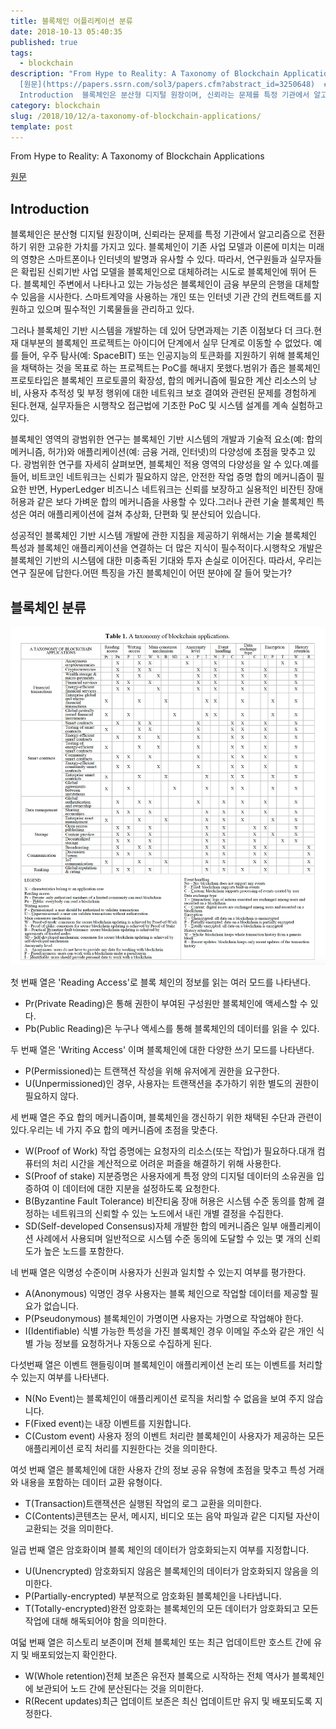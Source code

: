 ```yaml
---
title: 블록체인 어플리케이션 분류
date: 2018-10-13 05:40:35
published: true
tags:
  - blockchain
description: "From Hype to Reality: A Taxonomy of Blockchain Applications
  [원문](https://papers.ssrn.com/sol3/papers.cfm?abstract_id=3250648)  ##
  Introduction  블록체인은 분산형 디지털 원장이며, 신뢰라는 문제를 특정 기관에서 알고리즘으로 전환하기 위한 고유한..."
category: blockchain
slug: /2018/10/12/a-taxonomy-of-blockchain-applications/
template: post
---
```

From Hype to Reality: A Taxonomy of Blockchain Applications

[원문](https://papers.ssrn.com/sol3/papers.cfm?abstract_id=3250648)

## Introduction

블록체인은 분산형 디지털 원장이며, 신뢰라는 문제를 특정 기관에서 알고리즘으로 전환하기 위한 고유한 가치를 가지고 있다. 블록체인이 기존 사업 모델과 이론에 미치는 미래의 영향은 스마트폰이나 인터넷의 발명과 유사할 수 있다. 따라서, 연구원들과 실무자들은 확립된 신뢰기반 사업 모델을 블록체인으로 대체하려는 시도로 블록체인에 뛰어 든다. 블록체인 주변에서 나타나고 있는 가능성은 블록체인이 금융 부문의 은행을 대체할 수 있음을 시사한다. 스마트계약을 사용하는 개인 또는 인터넷 기관 간의 컨트랙트를 지원하고 있으며 필수적인 기록물들을 관리하고 있다.

그러나 블록체인 기반 시스템을 개발하는 데 있어 당면과제는 기존 이점보다 더 크다.현재 대부분의 블록체인 프로젝트는 아이디어 단계에서 실무 단계로 이동할 수 없었다. 예를 들어, 우주 탐사(예: SpaceBIT) 또는 인공지능의 토큰화를 지원하기 위해 블록체인을 채택하는 것을 목표로 하는 프로젝트는 PoC를 해내지 못했다.범위가 좁은 블록체인 프로토타입은 블록체인 프로토콜의 확장성, 합의 메커니즘에 필요한 계산 리소스의 낭비, 사용자 추적성 및 부정 행위에 대한 네트워크 보호 결여와 관련된 문제를 경험하게 된다.현재, 실무자들은 시행착오 접근법에 기초한 PoC 및 시스템 설계를 계속 실험하고 있다.

블록체인 영역의 광범위한 연구는 블록체인 기반 시스템의 개발과 기술적 요소(예: 합의 메커니즘, 허가)와 애플리케이션(예: 금융 거래, 인터넷)의 다양성에 초점을 맞추고 있다. 광범위한 연구를 자세히 살펴보면, 블록체인 적용 영역의 다양성을 알 수 있다.예를 들어, 비트코인 네트워크는 신뢰가 필요하지 않은, 안전한 작업 증명 합의 메커니즘이 필요한 반면, HyperLedger 비즈니스 네트워크는 신뢰를 보장하고 실용적인 비잔틴 장애허용과 같은 보다 가벼운 합의 메커니즘을 사용할 수 있다.그러나 관련 기술 블록체인 특성은 여러 애플리케이션에 걸쳐 추상화, 단편화 및 분산되어 있습니다.

성공적인 블록체인 기반 시스템 개발에 관한 지침을 제공하기 위해서는 기술 블록체인 특성과 블록체인 애플리케이션을 연결하는 더 많은 지식이 필수적이다.시행착오 개발은 블록체인 기반의 시스템에 대한 미충족된 기대와 투자 손실로 이어진다. 따라서, 우리는 연구 질문에 답한다.어떤 특징을 가진 블록체인이 어떤 분야에 잘 들어 맞는가?

## 블록체인 분류

![taxonomy of blockchain applications](../images/taxonomy-of-blockchain-applications.png)

첫 번째 열은 'Reading Access'로 블록 체인의 정보를 읽는 여러 모드를 나타낸다.

- Pr(Private Reading)은 통해 권한이 부여된 구성원만 블록체인에 액세스할 수 있다.
- Pb(Public Reading)은 누구나 액세스를 통해 블록체인의 데이터를 읽을 수 있다.

두 번째 열은 'Writing Access' 이며 블록체인에 대한 다양한 쓰기 모드를 나타낸다.

- P(Permissioned)는 트랜잭션 작성을 위해 유저에게 권한을 요구한다.
- U(Unpermissioned)인 경우, 사용자는 트랜잭션을 추가하기 위한 별도의 권한이 필요하지 않다.

세 번째 열은 주요 합의 메커니즘이며, 블록체인을 갱신하기 위한 채택된 수단과 관련이 있다.우리는 네 가지 주요 합의 메커니즘에 초점을 맞춘다.

- W(Proof of Work) 작업 증명에는 요청자의 리소스(또는 작업)가 필요하다.대개 컴퓨터의 처리 시간을 계산적으로 어려운 퍼즐을 해결하기 위해 사용한다.
- S(Proof of stake) 지분증명은 사용자에게 특정 양의 디지털 데이터의 소유권을 입증하여 이 데이터에 대한 지분을 설정하도록 요청한다.
- B(Byzantine Fault Tolerance) 비잔티움 장애 허용은 시스템 수준 동의를 함께 결정하는 네트워크의 신뢰할 수 있는 노드에서 내린 개별 결정을 수집한다.
- SD(Self-developed Consensus)자체 개발한 합의 메커니즘은 일부 애플리케이션 사례에서 사용되며 일반적으로 시스템 수준 동의에 도달할 수 있는 몇 개의 신뢰도가 높은 노드를 포함한다.

네 번째 열은 익명성 수준이며 사용자가 신원과 일치할 수 있는지 여부를 평가한다.

- A(Anonymous) 익명인 경우 사용자는 블록 체인으로 작업할 데이터를 제공할 필요가 없습니다.
- P(Pseudonymous) 블록체인이 가명이면 사용자는 가명으로 작업해야 한다.
- I(Identifiable) 식별 가능한 특성을 가진 블록체인 경우 이메일 주소와 같은 개인 식별 가능 정보를 요청하거나 자동으로 수집하게 된다.

다섯번째 열은 이벤트 핸들링이며 블록체인이 애플리케이션 논리 또는 이벤트를 처리할 수 있는지 여부를 나타낸다.

- N(No Event)는 블록체인이 애플리케이션 로직을 처리할 수 없음을 보여 주지 않습니다.
- F(Fixed event)는 내장 이벤트를 지원합니다.
- C(Custom event) 사용자 정의 이벤트 처리란 블록체인이 사용자가 제공하는 모든 애플리케이션 로직 처리를 지원한다는 것을 의미한다.

여섯 번째 열은 블록체인에 대한 사용자 간의 정보 공유 유형에 초점을 맞추고 특성 거래와 내용을 포함하는 데이터 교환 유형이다.

- T(Transaction)트랜잭션은 실행된 작업의 로그 교환을 의미한다.
- C(Contents)콘텐츠는 문서, 메시지, 비디오 또는 음악 파일과 같은 디지털 자산이 교환되는 것을 의미한다.
 
일곱 번째 열은 암호화이며 블록 체인의 데이터가 암호화되는지 여부를 지정합니다.

- U(Unencrypted) 암호화되지 않음은 블록체인의 데이터가 암호화되지 않음을 의미한다.
- P(Partially-encrypted) 부분적으로 암호화된 블록체인을 나타냅니다.
- T(Totally-encrypted)완전 암호화는 블록체인의 모든 데이터가 암호화되고 모든 작업에 대해 해독되어야 함을 의미한다.
 
여덟 번째 열은 히스토리 보존이며 전체 블록체인 또는 최근 업데이트만 호스트 간에 유지 및 배포되었는지 확인한다.

- W(Whole retention)전체 보존은 유전자 블록으로 시작하는 전체 역사가 블록체인에 보관되어 노드 간에 분산된다는 것을 의미한다.
- R(Recent updates)최근 업데이트 보존은 최신 업데이트만 유지 및 배포되도록 지정한다.
